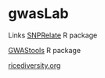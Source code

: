 # gwasLab

Links
[SNPRelate](http://bioconductor.org/packages/release/bioc/html/SNPRelate.html) R package

[GWAStools](https://bioconductor.org/packages/release/bioc/html/GWASTools.html) R package

[ricediversity.org](http://ricediversity.org/)
